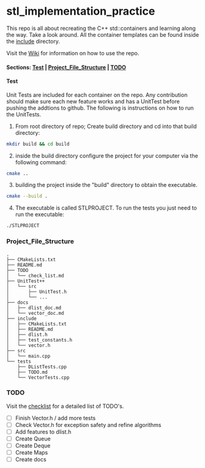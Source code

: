 
# stl_implementation_practice

This repo is all about recreating the C++ std::containers and learning along the way. Take a look around. All the container templates can be found inside the [include](https://github.com/PIesPnuema/stl_implementation_practice/tree/main/include) directory. 

Visit the [Wiki](https://github.com/PIesPnuema/stl_implementation_practice/wiki) for information on how to use the repo.

#### Sections: [Test](#test) | [Project_File_Structure](#project_file_structure) | [TODO](#todo)

#### Test
Unit Tests are included for each container on the repo. Any contribution should make sure each new feature works and has a UnitTest before pushing the addtions to github. The following is instructions on how to run the UnitTests.

1. From root directory of repo; Create build directory and cd into that build directory:
```bash
mkdir build && cd build
```
2. inside the build directory configure the project for your computer via the following command:
```bash
cmake ..
```
3. building the project inside the "build" directory to obtain the executable. 
```bash
cmake --build . 
```
4. The executable is called STLPROJECT. To run the tests you just need to run the executable:
```bash
./STLPROJECT
```

### Project_File_Structure
```
.
├── CMakeLists.txt
├── README.md
├── TODO
│   └── check_list.md
├── UnitTest++
│   └── src
│       ├── UnitTest.h
│       └── ...
├── docs
│   ├── dlist_doc.md
│   └── vector_doc.md
├── include
│   ├── CMakeLists.txt
│   ├── README.md
│   ├── dlist.h
│   ├── test_constants.h
│   └── vector.h
├── src
│   └── main.cpp
└── tests
    ├── DListTests.cpp
    ├── TODO.md
    └── VectorTests.cpp
```

### TODO 
Visit the [checklist](https://github.com/PIesPnuema/stl_implementation_practice/blob/main/TODO/check_list.md) for a detailed list of TODO's.
- [ ] Finish Vector.h / add more tests
- [ ] Check Vector.h for exception safety and refine algorithms
- [ ] Add features to dlist.h
- [ ] Create Queue
- [ ] Create Deque
- [ ] Create Maps
- [ ] Create docs
